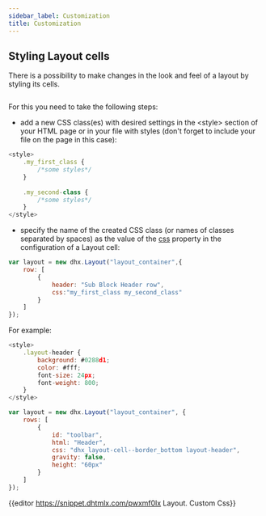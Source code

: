 ```yaml
---
sidebar_label: Customization
title: Customization
---          
```


Styling Layout cells
----------------


There is a possibility to make changes in the look and feel of a layout by styling its cells. 

<img style="margin: 0px 0px 0px 20px; display: block;" src="layout/custom_css.png" alt=""/>

For this you need to take the following steps:

- add a new CSS class(es) with desired settings in the &lt;style&gt; section of your HTML page or in your file with styles (don't forget to include your file on the page in this case):

~~~js
<style>
	.my_first_class {
		/*some styles*/
	}
    
    .my_second-class {
		/*some styles*/
	}
</style>
~~~

- specify the name of the created CSS class (or names of classes separated by spaces) as the value of the [css](layout/api/layout_css_config.md) property in the configuration of a Layout cell:

~~~js
var layout = new dhx.Layout("layout_container",{
    row: [
		{
			header: "Sub Block Header row",
			css:"my_first_class my_second_class"
		}
    ]    
});
~~~


For example:

~~~js
<style>
	.layout-header {
		background: #0288d1;
        color: #fff;
        font-size: 24px;
        font-weight: 800;
	}
</style>

var layout = new dhx.Layout("layout_container", {
	rows: [
    	{
        	id: "toolbar",
        	html: "Header",
        	css: "dhx_layout-cell--border_bottom layout-header",
        	gravity: false,
        	height: "60px"
		}
	]
});
~~~

{{editor	https://snippet.dhtmlx.com/pwxmf0lx	Layout. Custom Css}}